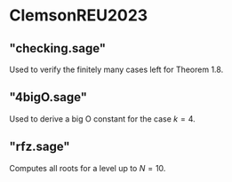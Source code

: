 # ClemsonREU2023
## "checking.sage"
Used to verify the finitely many cases left for Theorem 1.8.

## "4bigO.sage"
Used to derive a big O constant for the case $k=4$.

## "rfz.sage"
Computes all roots for a level up to $N=10$.
